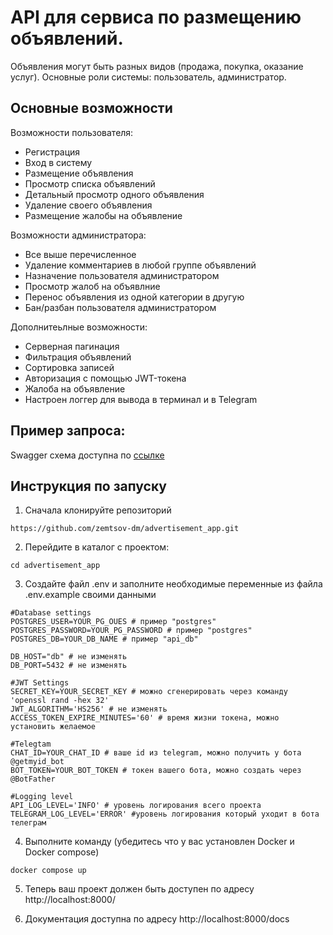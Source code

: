 # API для сервиса по размещению объявлений.
Объявления могут быть разных видов (продажа, покупка, оказание услуг).
Основные роли системы: пользователь, администратор.

## Основные возможности

Возможности пользователя:
 - Регистрация
 - Вход в систему
 - Размещение объявления
 - Просмотр списка объявлений 
 - Детальный просмотр одного объявления 
 - Удаление своего объявления
 - Размещение жалобы на объявление
						
Возможности администратора:
 - Все выше перечисленное
 - Удаление комментариев в любой группе объявлений 
 - Назначение пользователя администратором
 - Просмотр жалоб на объявлние
 - Перенос объявления из одной категории в другую
 - Бан/разбан пользователя администратором

Дополнитеьлные возможности:
 - Серверная пагинация
 - Фильтрация объявлений
 - Сортировка записей
 - Авторизация с помощью JWT-токена
 - Жалоба на объявление		
 - Настроен логгер для вывода в терминал и в Telegram



## Пример запроса:

Swagger схема доступна по [ссылке](https://github.com/zemtsov-dm/advertisement_app/blob/main/API%20Example%20-%20Swagger.mhtml)

## Инструкция по запуску

1. Сначала клонируйте репозиторий

```
https://github.com/zemtsov-dm/advertisement_app.git
```

2. Перейдите в каталог с проектом:

```
cd advertisement_app
```

3. Создайте файл .env и заполните необходимые переменные из файла .env.example своими данными

```
#Database settings
POSTGRES_USER=YOUR_PG_OUES # пример "postgres"
POSTGRES_PASSWORD=YOUR_PG_PASSWORD # пример "postgres"
POSTGRES_DB=YOUR_DB_NAME # пример "api_db"

DB_HOST="db" # не изменять
DB_PORT=5432 # не изменять

#JWT Settings
SECRET_KEY=YOUR_SECRET_KEY # можно сгенерировать через команду 'openssl rand -hex 32'
JWT_ALGORITHM='HS256' # не изменять
ACCESS_TOKEN_EXPIRE_MINUTES='60' # время жизни токена, можно установить желаемое

#Telegtam
CHAT_ID=YOUR_CHAT_ID # ваше id из telegram, можно получить у бота @getmyid_bot
BOT_TOKEN=YOUR_BOT_TOKEN # токен вашего бота, можно создать через @BotFather

#Logging level
API_LOG_LEVEL='INFO' # уровень логирования всего проекта
TELEGRAM_LOG_LEVEL='ERROR' #уровень логирования который уходит в бота телеграм
```

4. Выполните команду (убедитесь что у вас установлен Docker и Docker compose)

```
docker compose up
```
5. Теперь ваш проект должен быть доступен по адресу http://localhost:8000/
   
6. Документация доступна по адресу http://localhost:8000/docs

